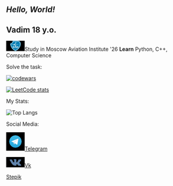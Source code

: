 ## _Hello, World!_
## Vadim 18 y.o.   

<img src="1636197211_47-papik-pro-p-mai-logotip-foto-55.jpg" alt="drawing" width="50"/>Study in Moscow Aviation Institute  '26
**Learn** Python, C++, Computer Science

Solve the task:

[![codewars](https://www.codewars.com/users/username/badges/large)](https://www.codewars.com/users/vadimsteshkin) 

[![LeetCode stats](https://leetcode-stats-six.vercel.app/api?username=vsteshkin2004&theme=dark)](https://github.com/KnlnKS/leetcode-stats)


My Stats:


![Top Langs](https://github-readme-stats.vercel.app/api/top-langs/?username=vadimsteshkin&theme=tokyonight)


Social Media:

<img src="telegram logo.jpg" alt="drawing" width="50"/>[Telegram](https://t.me/vadim_steshkin)


<img src="vk.jpg" alt="drawing" width="50"/>[Vk](https://vk.com/yeah6)


[Stepik](https://stepik.org/users/61529033)
